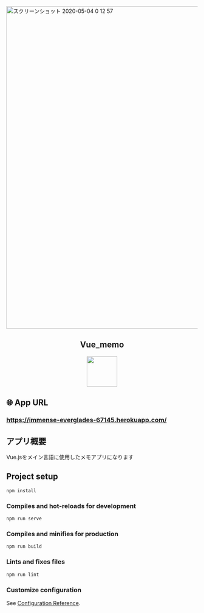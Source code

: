 <img width="846" alt="スクリーンショット 2020-05-04 0 12 57" src="https://user-images.githubusercontent.com/57986669/80932074-a782e280-8df8-11ea-8600-3bcc44b45825.png">

<h2 align="center">Vue_memo</h2>

<p align="center">
  <a href="https://jp.vuejs.org/index.html"><img src="https://user-images.githubusercontent.com/39142850/71645835-a98d4580-2d21-11ea-9693-348d12101bb4.png" width="80px;" /></a>
</p>

## 🌐 App URL

### **https://immense-everglades-67145.herokuapp.com/**  

## アプリ概要
Vue.jsをメイン言語に使用したメモアプリになります

## Project setup
```
npm install
```

### Compiles and hot-reloads for development
```
npm run serve
```

### Compiles and minifies for production
```
npm run build
```

### Lints and fixes files
```
npm run lint
```

### Customize configuration
See [Configuration Reference](https://cli.vuejs.org/config/).
